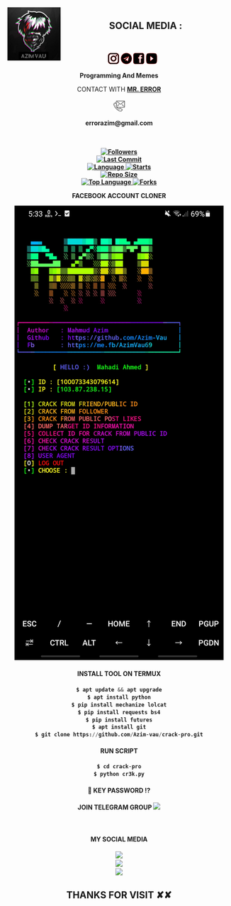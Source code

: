 
<img src="https://github.com/Azim-vau/Azim-vau/blob/main/IMAGE/62735854.jpeg" width="120" height="120" align="left">
<center>
  
  
  
 <h2> SOCIAL MEDIA : </h2> <br>

<a href="https://Instagram.com/azimmahmud143" target="_blank"><img src="https://github.com/Azim-vau/Azim-vau/blob/main/IMAGE/instagram.png" alt="alt text" width="25" height="25"></a> 
<a href="https://t.me/mrerror69"><img src="https://github.com/Azim-vau/Azim-vau/blob/main/IMAGE/telegram.png" alt="alt text" width="25" height="25"></a>
<a href="https://www.facebook.com/azimmahmudofficial" target="_blank"><img src="https://github.com/Azim-vau/Azim-vau/blob/main/IMAGE/facebook.png" alt="alt text" width="25" height="25"></a> <a href="https://youtube.com/MrError69"><img src="https://github.com/Azim-vau/Azim-vau/blob/main/IMAGE/youtube.png" alt="alt text" width="25" height="25"></a> 
&nbsp;&nbsp;     &nbsp;&nbsp;    &nbsp;&nbsp;   &nbsp;&nbsp;   &nbsp;&nbsp;
  
____Programming And Memes____

CONTACT WITH <a href="https://github.com/Azim-vau"><b>MR. ERROR </a> </br><br>
<img src="https://github.com/Azim-vau/Azim-vau/blob/main/IMAGE/contact.png" alt="alt text" width="25" height="25"> <br>
<p>errorazim@gmail.com</p>  <br> <br> 


<a href="https://github.com/Azim-Vau/followers">
<img title="Followers" src="https://img.shields.io/github/followers/Azim-vau?label=Followers&color=blue&style=flat-square"></a>

<br>
  <a href="https://github.com/Azim-Vau/termux-style/stargazers/">
  <a href="https://github.com/Azim-vau/crack-pro">
    <img alt="Last Commit" src="https://img.shields.io/github/last-commit/Azim-vau/crack-pro.svg"/>
  </a>
<br>
  <a href="https://github.com/Azim-vau/crack-pro">
    <img alt="Language" src="https://img.shields.io/github/languages/count/Azim-vau/crack-pro.svg"/>
  </a>
  <a href="https://github.com/Azim-vau/crack-pro">
    <img alt="Starts" src="https://img.shields.io/github/stars/Azim-vau/crack-pro.svg"/>
  </a>
<br>
<a href="https://github.com/Azim-vau/crack-pro">
    <img alt="Repo Size" src="https://img.shields.io/github/repo-size/Azim-vau/crack-pro.svg"/>
  </a>
<br>
<a href="https://github.com/Azim-vau/crack-pro">
    <img alt="Top Language" src="https://img.shields.io/github/languages/top/Azim-vau/crack-pro.svg"/> <a                                                                                                        href="https://github.com/Azim-vau/crack-pro">
    <img alt="Forks" src="https://img.shields.io/github/forks/Azim-vau/crack-pro.svg"/>
  </a>
</div>

</br>
<p align="center">
      FACEBOOK ACCOUNT CLONER
</p>

![20200808_160757](https://github.com/Azim-vau/MODULES/blob/main/Screenshot_20211024-173340_Termux.jpg)

#### INSTALL TOOL ON TERMUX
```python
$ apt update && apt upgrade
$ apt install python
$ pip install mechanize lolcat
$ pip install requests bs4
$ pip install futures
$ apt install git
$ git clone https://github.com/Azim-vau/crack-pro.git
```
#### RUN SCRIPT
```python
$ cd crack-pro
$ python cr3k.py
```
#### :closed_lock_with_key: KEY PASSWORD ⁉️

#### JOIN TELEGRAM GROUP [![](https://img.shields.io/badge/Telegram-black?logo=Telegram&logoColor=blue&labelColor=black)](https://t.me/mrerror69)

<br>

#### MY SOCIAL MEDIA

[![](https://img.shields.io/badge/Github-black?logo=Github&logoColor=red&labelColor=black)](https://github.com/Azim-Vau) <br>
[![](https://img.shields.io/badge/Facebook-black?logo=Facebook&logoColor=red&labelColor=black)](https://www.facebook.com/Azimvau69) <br>
[![](https://img.shields.io/badge/Instagram-black?logo=Instagram&logoColor=red&labelColor=black)](https://www.instagram.com/azimmahmud143) <br>


<h2> THANKS FOR VISIT ✘✘ <h2\>
